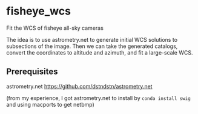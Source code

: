 # fisheye_wcs
Fit the WCS of fisheye all-sky cameras

The idea is to use astrometry.net to generate initial WCS solutions to subsections of the image. Then we can take the 
generated catalogs, convert the coordinates to altitude and azimuth, and fit a large-scale WCS.


## Prerequisites

astrometry.net https://github.com/dstndstn/astrometry.net

(from my experience, I got astrometry.net to install by `conda install swig` and using macports to get netbmp)

